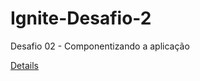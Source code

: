 # Ignite-Desafio-2
Desafio 02 - Componentizando a aplicação

[Details](https://www.notion.so/Desafio-02-Componentizando-a-aplica-o-b9f0f025c95b437699d0c3115f55b0f1)
